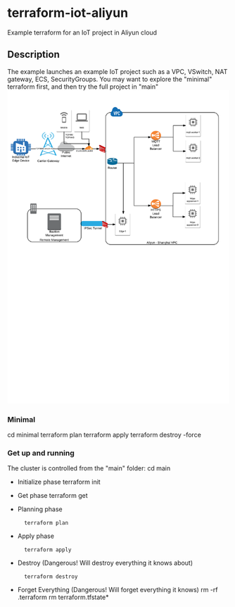 # terraform-iot-aliyun
Example terraform for an IoT project in Aliyun cloud

## Description
The example launches an example IoT project such as a VPC, VSwitch, NAT gateway, ECS, SecurityGroups. You may want to explore the "minimal" terraform first, and then try the full project in "main"
![IoT Example Project in VPC](iotexample.png)

### Minimal 

cd minimal
terraform plan
terraform apply
terraform destroy -force

### Get up and running

The cluster is controlled from the "main" folder:
cd main

* Initialize phase
		terraform init

* Get phase
		terraform get

* Planning phase

		terraform plan 
    		
* Apply phase

		terraform apply 
		   
* Destroy (Dangerous! Will destroy everything it knows about) 

		terraform destroy

* Forget Everything (Dangerous! Will forget everything it knows)
		rm -rf .terraform
		rm terraform.tfstate*

